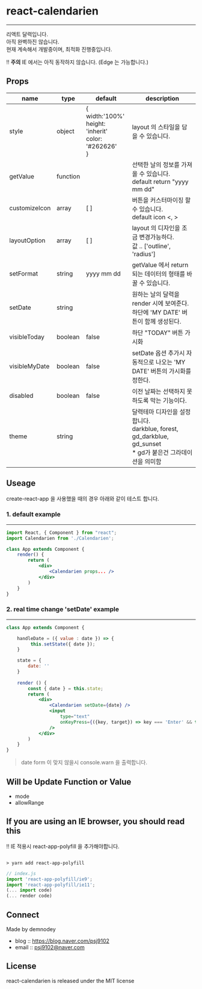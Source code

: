# react-calendarien
---
리액트 달력입니다.<br/>
아직 완벽하진 않습니다.<br/>
현재 계속해서 개발중이며, 최적화 진행중입니다.<br/>

!! **주의** IE 에서는 아직 동작하지 않습니다. (Edge 는 가능합니다.)

## Props
name|type|default|description
----|----|-------|-----------
style|object|{ <br/>width:'100%'<br/>height: 'inherit'<br/>color: '#262626'<br/>}|layout 의 스타일을 담을 수 있습니다.
getValue|function||선택한 날의 정보를 가져올 수 있습니다. <br/> default return "yyyy mm dd"
customizeIcon|array|[ ]|버튼을 커스터마이징 할 수 있습니다. <br/> default icon <, >
layoutOption|array|[ ]|layout 의 디자인을 조금 변경가능하다. <br/> 값 .. ['outline', 'radius']
setFormat|string|yyyy mm dd|getValue 에서 return 되는 데이터의 형태를 바꿀 수 있습니다.
setDate|string||원하는 날의 달력을 render 시에 보여준다.<br/>하단에 'MY DATE' 버튼이 함께 생성된다.
visibleToday|boolean|false|하단 "TODAY" 버튼 가시화
visibleMyDate|boolean|false|setDate 옵션 추가시 자동적으로 나오는 'MY DATE' 버튼의 가시화를 정한다.
disabled|boolean|false|이전 날짜는 선택하지 못하도록 막는 기능이다.
theme|string||달력테마 디자인을 설정합니다.<br> darkblue, forest, gd_darkblue, gd_sunset<br/> * gd가 붙은건 그라데이션을 의미함

## Useage
create-react-app 을 사용했을 때의 경우 아래와 같이 테스트 합니다.<br/>


### 1. default example
---
```jsx
import React, { Component } from "react";
import Calendarien from './Calendarien';

class App extends Component {
    render() {
        return (
            <div>
                <Calendarien props... />
            </div>
        )
    }
} 
```

### 2. real time change 'setDate' example
---
```jsx
class App extends Component {

    handleDate = ({ value : date }) => {
         this.setState({ date });
    }

    state = {
        date: ''
    }
    
    render () {
        const { date } = this.state;
        return (
            <div>
                <Calendarien setDate={date} />
                <input 
                    type="text"  
                    onKeyPress={({key, target}) => key === 'Enter' && this.handleDate(target)} 
                />
            </div>
        )
    }
}
```
> date form 이 맞지 않을시 console.warn 을 출력합니다.

## Will be Update Function or Value
- mode
- allowRange

## If you are using an IE browser, you should read this
!! IE 적용시 react-app-polyfill 을 추가해야합니다.<br/>

<code>
> yarn add react-app-polyfill
</code>

```jsx
// index.js
import 'react-app-polyfill/ie9';
import 'react-app-polyfill/ie11';
(... import code)
(... render code)
```

## Connect
Made by demnodey
- blog :: https://blog.naver.com/psj9102
- email :: psj9102@naver.com

## License
react-calendarien is released under the MIT license